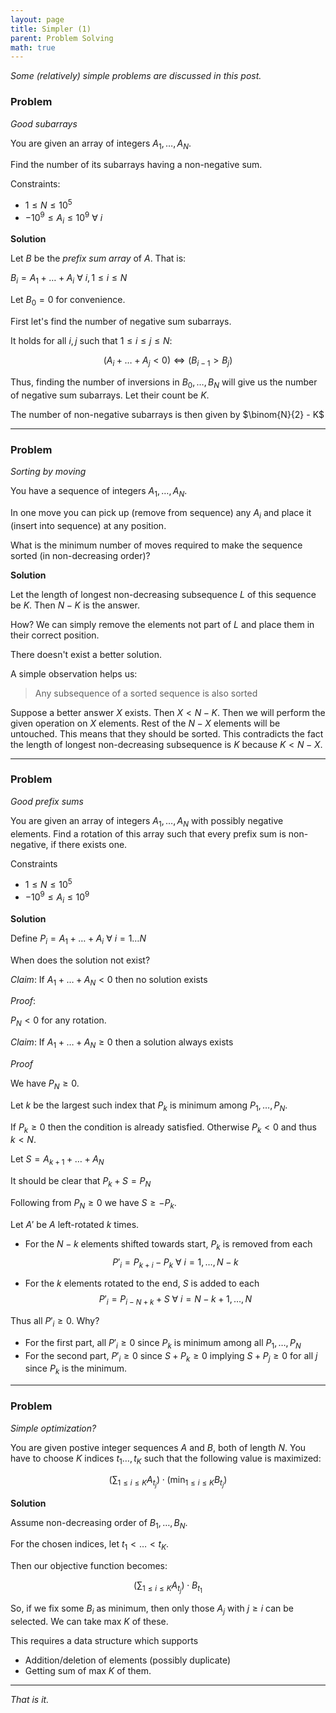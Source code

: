 ```yaml
---
layout: page
title: Simpler (1)
parent: Problem Solving
math: true
---
```


*Some (relatively) simple problems are discussed in this post.*

### Problem 

*Good subarrays*

You are given an array of integers $A_1,\ldots,A_N$.

Find the number of its subarrays having a non-negative sum.

Constraints:
- $1 \le N \le 10^5$
- $-10^9 \le A_i \le 10^9$ $\forall$ $i$

**Solution**

Let $B$ be the *prefix sum array* of $A$. That is:

$B_i = A_1 + \ldots + A_i$ $\forall$ $i, 1 \le i \le N$

Let $B_0 = 0$ for convenience.

First let's find the number of negative sum subarrays.

It holds for all $i, j$ such that $1 \le i \le j \le N$:

$$
(A_i + \ldots + A_j < 0) \Leftrightarrow (B_{i-1} > B_j)
$$

Thus, finding the number of inversions in $B_0, \ldots, B_N$ will
give us the number of negative sum subarrays. Let their
count be $K$.

The number of non-negative subarrays is then given by
$\binom{N}{2} - K$

***

### Problem

*Sorting by moving*

You have a sequence of integers $A_1,\ldots,A_N$.

In one move you can pick up (remove from sequence) any $A_i$
and place it (insert into sequence) at any position.

What is the minimum number of moves required to make the sequence
sorted (in non-decreasing order)?

**Solution**

Let the length of longest non-decreasing subsequence $L$ of 
this sequence be $K$. Then $N - K$ is the answer.

How? We can simply remove the elements not part of $L$ and place
them in their correct position.

There doesn't exist a better solution.

A simple observation helps us:
> Any subsequence of a sorted
  sequence is also sorted

Suppose a better answer $X$ exists. Then $X < N - K$.
Then we will perform the given operation on $X$ elements. Rest
of the $N-X$ elements will be untouched. This means that
they should be sorted. This contradicts the fact the length
of longest non-decreasing subsequence is $K$ because
$K < N - X$.

***

### Problem

*Good prefix sums*

You are given an array of integers $A_1,\ldots,A_N$ with possibly
negative elements. Find a rotation of this array such that every
prefix sum is non-negative, if there exists one.

Constraints
- $1 \le N \le 10^5$
- $-10^9 \le A_i \le 10^9$

**Solution**

Define $P_i = A_1 + \ldots + A_i$ $\forall$ $i = 1 \ldots N$

When does the solution not exist?

*Claim*: If $A_1 + \ldots + A_N < 0$ then no solution exists

*Proof*:

$P_N < 0$ for any rotation.

*Claim*: If $A_1 + \ldots + A_N \ge 0$ then a solution always exists

*Proof*

We have $P_N \ge 0$. 

Let $k$ be the largest such index that $P_k$ is minimum among $P_1,\ldots,P_N$.

If $P_k \ge 0$ then the condition is already satisfied.
Otherwise $P_k < 0$ and thus $k < N$.

Let $S = A_{k+1} + \ldots + A_N$

It should be clear that $P_k + S = P_N$

Following from $P_N \ge 0$ we have $S \ge -P_k$.

Let $A'$ be $A$ left-rotated $k$ times.
- For the $N-k$ elements shifted towards start, $P_k$ is removed from each
$$
P'_i = P_{k + i} - P_k \ \forall\ i = 1,\ldots,N-k
$$

- For the $k$ elements rotated to the end, $S$ is added to each
$$
P'_i = P_{i - N + k} + S \ \forall\ i = N-k+1,\ldots,N
$$

Thus all $P'_i \ge 0$. Why?
- For the first part, all $P'_i \ge 0$ since $P_k$ is minimum among all $P_1,\ldots,P_N$
- For the second part, $P'_i \ge 0$ since $S + P_k \ge 0$ implying $S + P_j \ge 0$ for all $j$
  since $P_k$ is the minimum.

***

### Problem

*Simple optimization?*

You are given postive integer sequences $A$ and $B$, both of length $N$.
You have to choose $K$ indices $t_1\ldots,t_K$ such that the following
value is maximized:

$$
\left(\sum_{1 \le i \le K}{A_{t_j}}\right)
\cdot
\left(\min_{1 \le i \le K}{B_{t_j}}\right)
$$

**Solution**

Assume non-decreasing order of $B_1,\ldots,B_N$.

For the chosen indices, let $t_1 < \ldots < t_K$.

Then our objective function becomes:

$$
\left(\sum_{1 \le i \le K}{A_{t_j}}\right)
\cdot
B_{t_1}
$$

So, if we fix some $B_i$ as minimum, then only those $A_j$ with
$j \ge i$ can be selected. We can take max $K$ of these.

This requires a data structure which supports 
- Addition/deletion of elements (possibly duplicate)
- Getting sum of max $K$ of them.

***

*That is it.*
